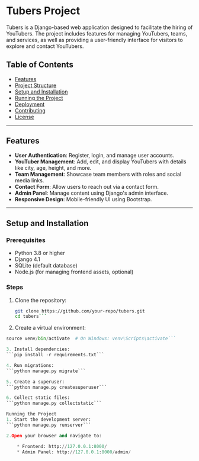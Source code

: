# Tubers Project

Tubers is a Django-based web application designed to facilitate the hiring of YouTubers. The project includes features for managing YouTubers, teams, and services, as well as providing a user-friendly interface for visitors to explore and contact YouTubers.

## Table of Contents

- [Features](#features)
- [Project Structure](#project-structure)
- [Setup and Installation](#setup-and-installation)
- [Running the Project](#running-the-project)
- [Deployment](#deployment)
- [Contributing](#contributing)
- [License](#license)

---

## Features

- **User Authentication**: Register, login, and manage user accounts.
- **YouTuber Management**: Add, edit, and display YouTubers with details like city, age, height, and more.
- **Team Management**: Showcase team members with roles and social media links.
- **Contact Form**: Allow users to reach out via a contact form.
- **Admin Panel**: Manage content using Django's admin interface.
- **Responsive Design**: Mobile-friendly UI using Bootstrap.

---

## Setup and Installation

### Prerequisites

- Python 3.8 or higher
- Django 4.1
- SQLite (default database)
- Node.js (for managing frontend assets, optional)

### Steps

1. Clone the repository:
   ```bash
   git clone https://github.com/your-repo/tubers.git
   cd tubers```

2. Create a virtual environment:
```python -m venv venv
source venv/bin/activate  # On Windows: venv\Scripts\activate```

3. Install dependencies:
```pip install -r requirements.txt```

4. Run migrations:
```python manage.py migrate```

5. Create a superuser:
```python manage.py createsuperuser```

6. Collect static files:
```python manage.py collectstatic```

Running the Project
1. Start the development server:
```python manage.py runserver```

2.Open your browser and navigate to:

    * Frontend: http://127.0.0.1:8000/
    * Admin Panel: http://127.0.0.1:8000/admin/
